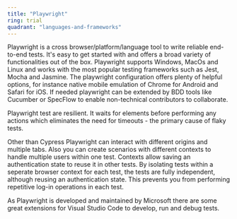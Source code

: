 ```yaml
---
title: "Playwright"
ring: trial
quadrant: "languages-and-frameworks"
---
```


Playwright is a cross browser/platform/language tool to write reliable end-to-end tests. It's easy to get started with and offers a broad variety of functionalities out of the box. Playwright supports Windows, MacOs and Linux and works with the most popular testing frameworks such as Jest, Mocha and Jasmine.
The playwright configuration offers plenty of helpful options, for instance native mobile emulation of Chrome for Android and Safari for iOS. If needed playwright can be extended by BDD tools like Cucumber or SpecFlow to enable non-technical contributors to collaborate.

Playwright test are resilient. It waits for elements before performing any actions which eliminates the need for timeouts - the primary cause of flaky tests.

Other than Cypress Playwright can interact with different origins and multiple tabs. Also you can create scenarios with different contexts to handle multiple users within one test. Contexts allow saving an authentication state to reuse it in other tests. By isolating tests within a seperate browser context for each test, the tests are fully independent, although reusing an authentication state. This prevents you from performing repetitive log-in operations in each test.

As Playwright is developed and maintained by Microsoft there are some great extensions for Visual Studio Code to develop, run and debug tests.

